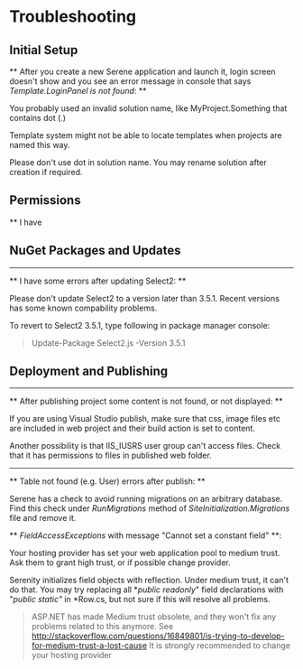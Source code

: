 # Troubleshooting

## Initial Setup

** After you create a new Serene application and launch it, login screen doesn't show and you see an error message in console that says *Template.LoginPanel is not found*: **

You probably used an invalid solution name, like MyProject.Something that contains dot (.) 

Template system might not be able to locate templates when projects are named this way.

Please don't use dot in solution name. You may rename solution after creation if required.

## Permissions

** I have 

## NuGet Packages and Updates

___

** I have some errors after updating Select2: **

Please don't update Select2 to a version later than 3.5.1. Recent versions has some known compability problems.

To revert to Select2 3.5.1, type following in package manager console:

> Update-Package Select2.js -Version 3.5.1


## Deployment and Publishing

___

** After publishing project some content is not found, or not displayed: **

If you are using Visual Studio publish, make sure that css, image files etc are included in web project and their build action is set to content.

Another possibility is that IIS_IUSRS user group can't access files. Check that it has permissions to files in published web folder.

___

** Table not found (e.g. User) errors after publish: **

Serene has a check to avoid running migrations on an arbitrary database. Find this check under *RunMigrations* method of *SiteInitialization.Migrations* file and remove it.

** *FieldAccessExceptions* with message "Cannot set a constant field" **:

Your hosting provider has set your web application pool to medium trust. Ask them to grant high trust, or if possible change provider.

Serenity initializes field objects with reflection. Under medium trust, it can't do that. You may try replacing all **public  readonly*" field declarations with "*public static"* in *Row.cs, but not sure if this will resolve all problems. 

> ASP.NET has made Medium trust obsolete, and they won't fix any problems related to this anymore. See http://stackoverflow.com/questions/16849801/is-trying-to-develop-for-medium-trust-a-lost-cause
> It is strongly recommended to change your hosting provider